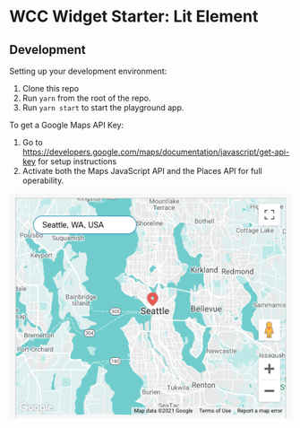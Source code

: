 # WCC Widget Starter: Lit Element
## Development

Setting up your development environment:

1. Clone this repo
2. Run `yarn` from the root of the repo.
3. Run `yarn start` to start the playground app.

To get a Google Maps API Key:
1. Go to https://developers.google.com/maps/documentation/javascript/get-api-key for setup instructions
2. Activate both the Maps JavaScript API and the Places API for full operability.

![Widget Example Screenshot](./static/map-screenshot.png)
